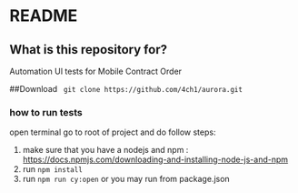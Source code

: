 # README

## What is this repository for?
Automation UI tests for Mobile Contract Order

##Download
 `` git clone https://github.com/4ch1/aurora.git``
### how to run tests
open terminal go to root of project and  do follow steps: 
1) make sure that you have a nodejs and npm : https://docs.npmjs.com/downloading-and-installing-node-js-and-npm
2) run ``npm install``
3) run ``npm run cy:open`` or you may run from package.json


